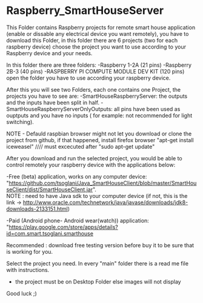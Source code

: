 # Raspberry_SmartHouseServer


This Folder contains Raspberry projects for remote smart house application (enable or dissable any electrical device you want remotely), you have to download this Folder, in this folder there are 6 projects (two for each raspberry device)  choose the project you want to use according to your Raspberry device and your needs.


In this folder there are three folders:
 -Raspberry 1-2A (21 pins)
 -Raspberry 2B-3 (40 pins)
 -RASPBERRY PI COMPUTE MODULE DEV KIT (120 pins)
open the folder you have to use according your raspberry device.

After this you will see two Folders, each one contains one Project, the projects you have to see are:
 -SmartHouseRaspberryServer: the outputs and the inputs have been split in half.
 -SmartHouseRaspberryServerOnlyOutputs: all pins have been used as ouptputs and you have no inputs ( for example: not recommended for light switching). 


NOTE - Defauld raspbian browser might not let you download or clone the project from github, if that happened, install firefox browser "apt-get install iceweasel" 
//// must excecuted after "sudo apt-get update" 

After you download and run the selected project, you would be able to control remotely your raspberry device with the applications below:


-Free (beta) application, works on any computer device: "https://github.com/tsoglani/Java_SmartHouseClient/blob/master/SmartHouseClient/dist/SmartHouseClient.jar".       
NOTE : need to have Java sdk to your computer device (if not, this is the link -> http://www.oracle.com/technetwork/java/javase/downloads/jdk8-downloads-2133151.html)

-Paid (Android phone- Android wear(watch)) application: "https://play.google.com/store/apps/details?id=com.smart.tsoglani.smarthouse

Recommended : download free testing version before buy it to be sure that is working for you.


Select the project you need.
In every "main" folder there is a read me file with instructions.


- the project must be on Desktop Folder else images will not display



Good luck ;)

